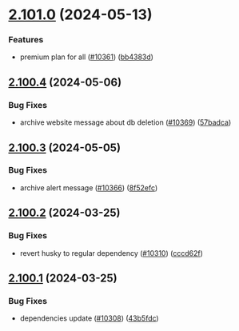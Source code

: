 # [2.101.0](https://github.com/EddieHubCommunity/BioDrop/compare/v2.100.4...v2.101.0) (2024-05-13)


### Features

* premium plan for all ([#10361](https://github.com/EddieHubCommunity/BioDrop/issues/10361)) ([bb4383d](https://github.com/EddieHubCommunity/BioDrop/commit/bb4383dbebe033e7b87f89799c4127cffee98d56))



## [2.100.4](https://github.com/EddieHubCommunity/BioDrop/compare/v2.100.3...v2.100.4) (2024-05-06)


### Bug Fixes

* archive website message about db deletion ([#10369](https://github.com/EddieHubCommunity/BioDrop/issues/10369)) ([57badca](https://github.com/EddieHubCommunity/BioDrop/commit/57badcab79555f2d6bbd7d8f977b958a6acb3241))



## [2.100.3](https://github.com/EddieHubCommunity/BioDrop/compare/v2.100.2...v2.100.3) (2024-05-05)


### Bug Fixes

* archive alert message ([#10366](https://github.com/EddieHubCommunity/BioDrop/issues/10366)) ([8f52efc](https://github.com/EddieHubCommunity/BioDrop/commit/8f52efc97943ccb5796604726a0b71b1520f156c))



## [2.100.2](https://github.com/EddieHubCommunity/BioDrop/compare/v2.100.1...v2.100.2) (2024-03-25)


### Bug Fixes

* revert husky to regular dependency ([#10310](https://github.com/EddieHubCommunity/BioDrop/issues/10310)) ([cccd62f](https://github.com/EddieHubCommunity/BioDrop/commit/cccd62f39b721b529aa9f626b07859cd53461fc4))



## [2.100.1](https://github.com/EddieHubCommunity/BioDrop/compare/v2.100.0...v2.100.1) (2024-03-25)


### Bug Fixes

* dependencies update ([#10308](https://github.com/EddieHubCommunity/BioDrop/issues/10308)) ([43b5fdc](https://github.com/EddieHubCommunity/BioDrop/commit/43b5fdc4e3da4711451f151fb430ff0f9762d22a))



